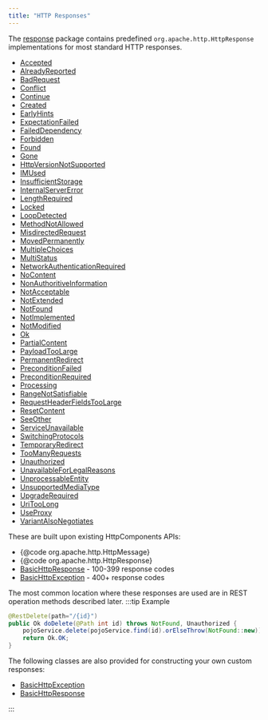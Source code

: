 ```yaml
---
title: "HTTP Responses"
---
```


The [response](../apidocs/org/apache/juneau/http/response.html) package contains predefined `org.apache.http.HttpResponse` implementations for most standard HTTP
responses.
- [Accepted](../apidocs/org/apache/juneau/http/response/Accepted.html)
- [AlreadyReported](../apidocs/org/apache/juneau/http/response/AlreadyReported.html)
- [BadRequest](../apidocs/org/apache/juneau/http/response/BadRequest.html)
- [Conflict](../apidocs/org/apache/juneau/http/response/Conflict.html)
- [Continue](../apidocs/org/apache/juneau/http/response/Continue.html)
- [Created](../apidocs/org/apache/juneau/http/response/Created.html)
- [EarlyHints](../apidocs/org/apache/juneau/http/response/EarlyHints.html)
- [ExpectationFailed](../apidocs/org/apache/juneau/http/response/ExpectationFailed.html)
- [FailedDependency](../apidocs/org/apache/juneau/http/response/FailedDependency.html)
- [Forbidden](../apidocs/org/apache/juneau/http/response/Forbidden.html)
- [Found](../apidocs/org/apache/juneau/http/response/Found.html)
- [Gone](../apidocs/org/apache/juneau/http/response/Gone.html)
- [HttpVersionNotSupported](../apidocs/org/apache/juneau/http/response/HttpVersionNotSupported.html)
- [IMUsed](../apidocs/org/apache/juneau/http/response/IMUsed.html)
- [InsufficientStorage](../apidocs/org/apache/juneau/http/response/InsufficientStorage.html)
- [InternalServerError](../apidocs/org/apache/juneau/http/response/InternalServerError.html)
- [LengthRequired](../apidocs/org/apache/juneau/http/response/LengthRequired.html)
- [Locked](../apidocs/org/apache/juneau/http/response/Locked.html)
- [LoopDetected](../apidocs/org/apache/juneau/http/response/LoopDetected.html)
- [MethodNotAllowed](../apidocs/org/apache/juneau/http/response/MethodNotAllowed.html)
- [MisdirectedRequest](../apidocs/org/apache/juneau/http/response/MisdirectedRequest.html)
- [MovedPermanently](../apidocs/org/apache/juneau/http/response/MovedPermanently.html)
- [MultipleChoices](../apidocs/org/apache/juneau/http/response/MultipleChoices.html)
- [MultiStatus](../apidocs/org/apache/juneau/http/response/MultiStatus.html)
- [NetworkAuthenticationRequired](../apidocs/org/apache/juneau/http/response/NetworkAuthenticationRequired.html)
- [NoContent](../apidocs/org/apache/juneau/http/response/NoContent.html)
- [NonAuthoritiveInformation](../apidocs/org/apache/juneau/http/response/NonAuthoritiveInformation.html)
- [NotAcceptable](../apidocs/org/apache/juneau/http/response/NotAcceptable.html)
- [NotExtended](../apidocs/org/apache/juneau/http/response/NotExtended.html)
- [NotFound](../apidocs/org/apache/juneau/http/response/NotFound.html)
- [NotImplemented](../apidocs/org/apache/juneau/http/response/NotImplemented.html)
- [NotModified](../apidocs/org/apache/juneau/http/response/NotModified.html)
- [Ok](../apidocs/org/apache/juneau/http/response/Ok.html)
- [PartialContent](../apidocs/org/apache/juneau/http/response/PartialContent.html)
- [PayloadTooLarge](../apidocs/org/apache/juneau/http/response/PayloadTooLarge.html)
- [PermanentRedirect](../apidocs/org/apache/juneau/http/response/PermanentRedirect.html)
- [PreconditionFailed](../apidocs/org/apache/juneau/http/response/PreconditionFailed.html)
- [PreconditionRequired](../apidocs/org/apache/juneau/http/response/PreconditionRequired.html)
- [Processing](../apidocs/org/apache/juneau/http/response/Processing.html)
- [RangeNotSatisfiable](../apidocs/org/apache/juneau/http/response/RangeNotSatisfiable.html)
- [RequestHeaderFieldsTooLarge](../apidocs/org/apache/juneau/http/response/RequestHeaderFieldsTooLarge.html)
- [ResetContent](../apidocs/org/apache/juneau/http/response/ResetContent.html)
- [SeeOther](../apidocs/org/apache/juneau/http/response/SeeOther.html)
- [ServiceUnavailable](../apidocs/org/apache/juneau/http/response/ServiceUnavailable.html)
- [SwitchingProtocols](../apidocs/org/apache/juneau/http/response/SwitchingProtocols.html)
- [TemporaryRedirect](../apidocs/org/apache/juneau/http/response/TemporaryRedirect.html)
- [TooManyRequests](../apidocs/org/apache/juneau/http/response/TooManyRequests.html)
- [Unauthorized](../apidocs/org/apache/juneau/http/response/Unauthorized.html)
- [UnavailableForLegalReasons](../apidocs/org/apache/juneau/http/response/UnavailableForLegalReasons.html)
- [UnprocessableEntity](../apidocs/org/apache/juneau/http/response/UnprocessableEntity.html)
- [UnsupportedMediaType](../apidocs/org/apache/juneau/http/response/UnsupportedMediaType.html)
- [UpgradeRequired](../apidocs/org/apache/juneau/http/response/UpgradeRequired.html)
- [UriTooLong](../apidocs/org/apache/juneau/http/response/UriTooLong.html)
- [UseProxy](../apidocs/org/apache/juneau/http/response/UseProxy.html)
- [VariantAlsoNegotiates](../apidocs/org/apache/juneau/http/response/VariantAlsoNegotiates.html)

These are built upon existing HttpComponents APIs:
- \{@code org.apache.http.HttpMessage\}
- \{@code org.apache.http.HttpResponse\}
- [BasicHttpResponse](../apidocs/org/apache/juneau/http/response/BasicHttpResponse.html) - 100-399 response codes
- [BasicHttpException](../apidocs/org/apache/juneau/http/response/BasicHttpException.html) - 400+ response codes

The most common location where these responses are used are in REST operation methods described later.
:::tip Example


```java
@RestDelete(path="/{id}")
public Ok doDelete(@Path int id) throws NotFound, Unauthorized {
    pojoService.delete(pojoService.find(id).orElseThrow(NotFound::new));
    return Ok.OK;
}
```


The following classes are also provided for constructing your own custom responses:
- [BasicHttpException](../apidocs/org/apache/juneau/http/response/BasicHttpException.html)
- [BasicHttpResponse](../apidocs/org/apache/juneau/http/response/BasicHttpResponse.html)

:::
